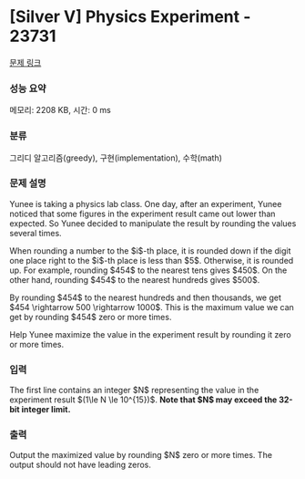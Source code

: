 # [Silver V] Physics Experiment - 23731 

[문제 링크](https://www.acmicpc.net/problem/23731) 

### 성능 요약

메모리: 2208 KB, 시간: 0 ms

### 분류

그리디 알고리즘(greedy), 구현(implementation), 수학(math)

### 문제 설명

<p>Yunee is taking a physics lab class. One day, after an experiment, Yunee noticed that some figures in the experiment result came out lower than expected. So Yunee decided to manipulate the result by rounding the values several times.</p>

<p>When rounding a number to the $i$-th place, it is rounded down if the digit one place right to the $i$-th place is less than $5$. Otherwise, it is rounded up. For example, rounding $454$ to the nearest tens gives $450$. On the other hand, rounding $454$ to the nearest hundreds gives $500$.</p>

<p>By rounding $454$ to the nearest hundreds and then thousands, we get $454 \rightarrow 500 \rightarrow 1000$. This is the maximum value we can get by rounding $454$ zero or more times.</p>

<p>Help Yunee maximize the value in the experiment result by rounding it zero or more times.</p>

### 입력 

 <p>The first line contains an integer $N$ representing the value in the experiment result $(1\le N \le 10^{15})$. <strong>Note that $N$ may exceed the 32-bit integer limit.</strong></p>

### 출력 

 <p>Output the maximized value by rounding $N$ zero or more times. The output should not have leading zeros.</p>

